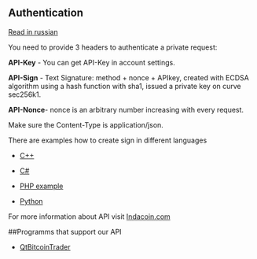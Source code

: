 ## Authentication

[Read in russian](https://github.com/IndacoinOrg/SigningAlgorithms/wiki/Авторизация-при-работе-с-API)

You need to provide 3 headers to authenticate a private request:

**API-Key** -    You can get API-Key in account settings.

**API-Sign** -   Text Signature: method + nonce + API­key, created with ECDSA algorithm using a hash function with sha­1, issued a private key on curve sec256k1.

**API-Nonce**-  nonce is an arbitrary number increasing with every request.

Make sure the Content-Type is application/json.

There are examples how to create sign in different languages

* [C++](https://github.com/IndacoinOrg/SigningAlgorithms/blob/master/CPPSigning.cpp)

* [C#](https://github.com/IndacoinOrg/SigningAlgorithms/blob/master/CSharpSigning.cs)

* [PHP example](https://github.com/IndacoinOrg/SigningAlgorithms/blob/master/PHPSigningExampleGetBalance.php)

* [Python](https://github.com/IndacoinOrg/SigningAlgorithms/blob/master/PythonSigning.py)

For more information about API visit [Indacoin.com](https://indacoin.com/api)

##Programms that support our API

* [QtBitcoinTrader](https://github.com/IndacoinOrg/QtBitcoinTrader/wiki)

